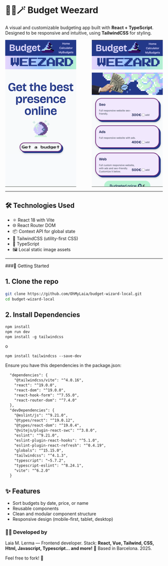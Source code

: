 # 🧙‍♀️🪄 Budget Weezard 

A visual and customizable budgeting app built with **React + TypeScript**.  
Designed to be responsive and intuitive, using **TailwindCSS** for styling.

<div style="display: flex; justify-content: space-between; gap: 20px;">
  <img src="./public/previewF1.png" alt="App Preview 1" width="45%" />
  <img src="./public/previewF2.png" alt="App Preview 2" width="45%" />
</div>

---

## 🛠️ Technologies Used

- ⚛️ React 18 with Vite
- 🌐 React Router DOM
- 📦 Context API for global state
- 💅 TailwindCSS (utility-first CSS)
- 🧠 TypeScript
- 🖼️ Local static image assets

---

 ###🚀 Getting Started

## 1. Clone the repo

```bash
git clone https://github.com/OhMyLaia/budget-wizard-local.git
cd budget-wizard-local
```

## 2. Install Dependencies
```
npm install
npm run dev
npm install -g tailwindcss
```
o
```
npm install tailwindcss --save-dev
```

Ensure you have this dependencies in the package.json:
```
  "dependencies": {
    "@tailwindcss/vite": "^4.0.16",
    "react": "^19.0.0",
    "react-dom": "^19.0.0",
    "react-hook-form": "^7.55.0",
    "react-router-dom": "^7.4.0"
  },
  "devDependencies": {
    "@eslint/js": "^9.21.0",
    "@types/react": "^19.0.12",
    "@types/react-dom": "^19.0.4",
    "@vitejs/plugin-react-swc": "^3.8.0",
    "eslint": "^9.21.0",
    "eslint-plugin-react-hooks": "^5.1.0",
    "eslint-plugin-react-refresh": "^0.4.19",
    "globals": "^15.15.0",
    "tailwindcss": "^4.1.3",
    "typescript": "~5.7.2",
    "typescript-eslint": "^8.24.1",
    "vite": "^6.2.0"
  }
```

## ✨ Features
- Sort budgets by date, price, or name
- Reusable components
- Clean and modular component structure
- Responsive design (mobile-first, tablet, desktop)

### 👩‍💻 Developed by

Laia M. Lerma — Frontend developer.
Stack: **React, Vue, Tailwind, CSS, Html, Javascript, Typescript... and more!**
📍 Based in Barcelona. 2025.

Feel free to fork! 🍴
